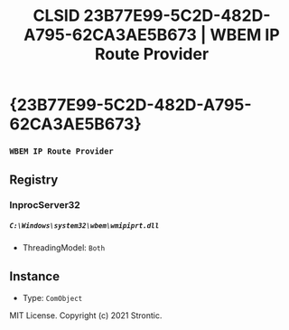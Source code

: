 ﻿---
title: "CLSID 23B77E99-5C2D-482D-A795-62CA3AE5B673 | WBEM IP Route Provider"
excerpt: What is COM-Object CLSID 23B77E99-5C2D-482D-A795-62CA3AE5B673?
---

# {23B77E99-5C2D-482D-A795-62CA3AE5B673}

### `WBEM IP Route Provider`

## Registry


### InprocServer32

##### `C:\Windows\system32\wbem\wmipiprt.dll`
* ThreadingModel: `Both`

## Instance

* Type: `ComObject`

MIT License. Copyright (c) 2021 Strontic.


